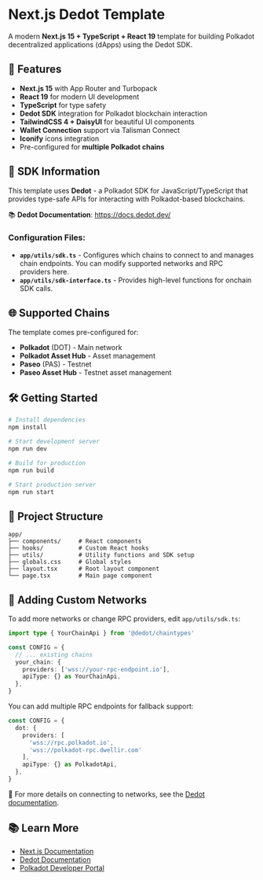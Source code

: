 # Next.js Dedot Template

A modern **Next.js 15 + TypeScript + React 19** template for building Polkadot decentralized applications (dApps) using the Dedot SDK.

## 🚀 Features

- **Next.js 15** with App Router and Turbopack
- **React 19** for modern UI development
- **TypeScript** for type safety
- **Dedot SDK** integration for Polkadot blockchain interaction
- **TailwindCSS 4 + DaisyUI** for beautiful UI components
- **Wallet Connection** support via Talisman Connect
- **Iconify** icons integration
- Pre-configured for **multiple Polkadot chains**

## 🔗 SDK Information

This template uses **Dedot** - a Polkadot SDK for JavaScript/TypeScript that provides type-safe APIs for interacting with Polkadot-based blockchains.

📚 **Dedot Documentation**: https://docs.dedot.dev/

### Configuration Files:
- **`app/utils/sdk.ts`** - Configures which chains to connect to and manages chain endpoints. You can modify supported networks and RPC providers here.
- **`app/utils/sdk-interface.ts`** - Provides high-level functions for onchain SDK calls.

## 🌐 Supported Chains

The template comes pre-configured for:
- **Polkadot** (DOT) - Main network
- **Polkadot Asset Hub** - Asset management
- **Paseo** (PAS) - Testnet
- **Paseo Asset Hub** - Testnet asset management

## 🛠️ Getting Started

```bash
# Install dependencies
npm install

# Start development server
npm run dev

# Build for production
npm run build

# Start production server
npm run start
```

## 📁 Project Structure

```
app/
├── components/     # React components
├── hooks/          # Custom React hooks
├── utils/          # Utility functions and SDK setup
├── globals.css     # Global styles
├── layout.tsx      # Root layout component
└── page.tsx        # Main page component
```

## 🔧 Adding Custom Networks

To add more networks or change RPC providers, edit `app/utils/sdk.ts`:

```typescript
import type { YourChainApi } from '@dedot/chaintypes'

const CONFIG = {
  // ... existing chains
  your_chain: {
    providers: ['wss://your-rpc-endpoint.io'],
    apiType: {} as YourChainApi,
  },
}
```

You can add multiple RPC endpoints for fallback support:

```typescript
const CONFIG = {
  dot: {
    providers: [
      'wss://rpc.polkadot.io',
      'wss://polkadot-rpc.dwellir.com'
    ],
    apiType: {} as PolkadotApi,
  },
}
```

📖 For more details on connecting to networks, see the [Dedot documentation](https://docs.dedot.dev/getting-started/connect-to-network).

## 📚 Learn More

- [Next.js Documentation](https://nextjs.org/docs)
- [Dedot Documentation](https://docs.dedot.dev/)
- [Polkadot Developer Portal](https://wiki.polkadot.network/)
